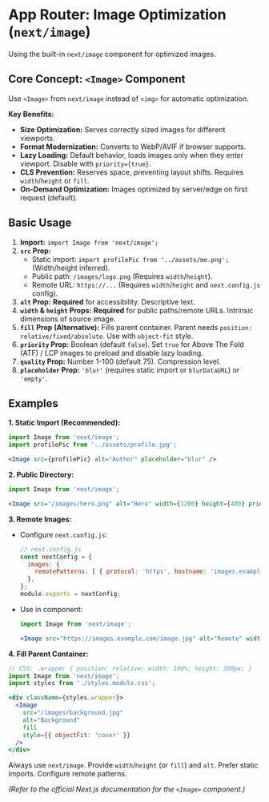 # App Router: Image Optimization (`next/image`)

Using the built-in `next/image` component for optimized images.

## Core Concept: `<Image>` Component

Use `<Image>` from `next/image` instead of `<img>` for automatic optimization.

**Key Benefits:**

*   **Size Optimization:** Serves correctly sized images for different viewports.
*   **Format Modernization:** Converts to WebP/AVIF if browser supports.
*   **Lazy Loading:** Default behavior, loads images only when they enter viewport. Disable with `priority={true}`.
*   **CLS Prevention:** Reserves space, preventing layout shifts. Requires `width`/`height` or `fill`.
*   **On-Demand Optimization:** Images optimized by server/edge on first request (default).

## Basic Usage

1.  **Import:** `import Image from 'next/image';`
2.  **`src` Prop:**
    *   Static import: `import profilePic from '../assets/me.png';` (Width/height inferred).
    *   Public path: `/images/logo.png` (Requires `width`/`height`).
    *   Remote URL: `https://...` (Requires `width`/`height` and `next.config.js` config).
3.  **`alt` Prop:** **Required** for accessibility. Descriptive text.
4.  **`width` & `height` Props:** **Required** for public paths/remote URLs. Intrinsic dimensions of source image.
5.  **`fill` Prop (Alternative):** Fills parent container. Parent needs `position: relative/fixed/absolute`. Use with `object-fit` style.
6.  **`priority` Prop:** Boolean (default `false`). Set `true` for Above The Fold (ATF) / LCP images to preload and disable lazy loading.
7.  **`quality` Prop:** Number 1-100 (default 75). Compression level.
8.  **`placeholder` Prop:** `'blur'` (requires static import or `blurDataURL`) or `'empty'`.

## Examples

**1. Static Import (Recommended):**
```jsx
import Image from 'next/image';
import profilePic from '../assets/profile.jpg';

<Image src={profilePic} alt="Author" placeholder="blur" />
```

**2. Public Directory:**
```jsx
import Image from 'next/image';

<Image src="/images/hero.png" alt="Hero" width={1200} height={400} priority />
```

**3. Remote Images:**
*   Configure `next.config.js`:
    ```javascript
    // next.config.js
    const nextConfig = {
      images: {
        remotePatterns: [ { protocol: 'https', hostname: 'images.example.com' } ],
      },
    };
    module.exports = nextConfig;
    ```
*   Use in component:
    ```jsx
    import Image from 'next/image';

    <Image src="https://images.example.com/image.jpg" alt="Remote" width={500} height={300} />
    ```

**4. Fill Parent Container:**
```jsx
// CSS: .wrapper { position: relative; width: 100%; height: 300px; }
import Image from 'next/image';
import styles from './styles.module.css';

<div className={styles.wrapper}>
  <Image
    src="/images/background.jpg"
    alt="Background"
    fill
    style={{ objectFit: 'cover' }}
  />
</div>
```

Always use `next/image`. Provide `width`/`height` (or `fill`) and `alt`. Prefer static imports. Configure remote patterns.

*(Refer to the official Next.js documentation for the `<Image>` component.)*